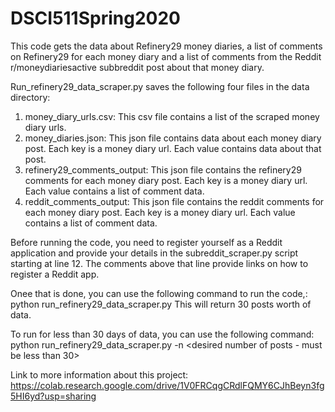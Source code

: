 # DSCI511Spring2020

This code gets the data about Refinery29 money diaries, a list of comments on Refinery29 for each 
money diary and a list of comments from the Reddit r/moneydiariesactive subbreddit post about that money diary.

Run_refinery29_data_scraper.py saves the following four files in the data directory:
1. money_diary_urls.csv: This csv file contains a list of the scraped money diary urls.
2. money_diaries.json: This json file contains data about each money diary post. Each key is a money diary url. Each value contains data about that post.
3. refinery29_comments_output: This json file contains the refinery29 comments for each money diary post. Each key is a money diary url. Each value contains a list of comment data.
4. reddit_comments_output: This json file contains the reddit comments for each money diary post. Each key is a money diary url. Each value contains a list of comment data.

Before running the code, you need to register yourself as a Reddit application and provide your details in the subreddit_scraper.py script starting at line 12. The comments above that line provide links on how to register a Reddit app.

Onee that is done, you can use the following command to run the code,:
python run_refinery29_data_scraper.py
This will return 30 posts worth of data.

To run for less than 30 days of data, you can use the following command:
python run_refinery29_data_scraper.py -n <desired number of posts - must be less than 30>

Link to more information about this project:
https://colab.research.google.com/drive/1V0FRCqgCRdlFQMY6CJhBeyn3fg5HI6yd?usp=sharing
